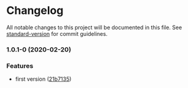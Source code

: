 # Changelog

All notable changes to this project will be documented in this file. See [standard-version](https://github.com/conventional-changelog/standard-version) for commit guidelines.

### 1.0.1-0 (2020-02-20)


### Features

* first version ([21b7135](https://github.com/edvardchen/grpc-test-helper/commit/21b7135))
